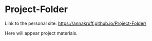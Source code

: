 # Project-Folder

Link to the personal site: https://annakruff.github.io/Project-Folder/

Here will appear project materials.
